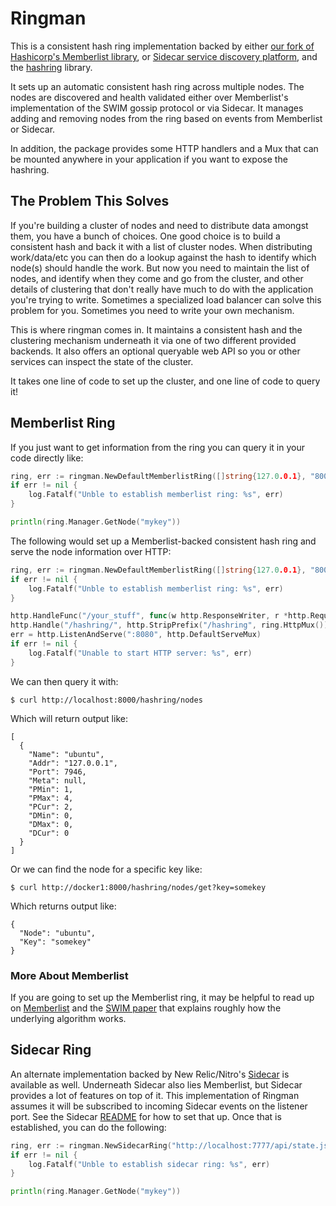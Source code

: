 Ringman
=======

This is a consistent hash ring implementation backed by either [our fork of
Hashicorp's Memberlist library](https://github.com/Nitro/memberlist), or
[Sidecar service discovery platform](https://github.com/Nitro/sidecar), and the
[hashring](https://github.com/serialx/hashring) library.

It sets up an automatic consistent hash ring across multiple nodes. The nodes
are discovered and health validated either over Memberlist's implementation of
the SWIM gossip protocol or via Sidecar. It manages adding and removing nodes
from the ring based on events from Memberlist or Sidecar.

In addition, the package provides some HTTP handlers and a Mux that can be
mounted anywhere in your application if you want to expose the hashring.

The Problem This Solves
-----------------------

If you're building a cluster of nodes and need to distribute data amongst them,
you have a bunch of choices. One good choice is to build a consistent hash and
back it with a list of cluster nodes. When distributing work/data/etc you can
then do a lookup against the hash to identify which node(s) should handle the
work. But now you need to maintain the list of nodes, and identify when they
come and go from the cluster, and other details of clustering that don't really
have much to do with the application you're trying to write.  Sometimes a
specialized load balancer can solve this problem for you. Sometimes you need to
write your own mechanism.

This is where ringman comes in. It maintains a consistent hash and the
clustering mechanism underneath it via one of two different provided backends.
It also offers an optional queryable web API so you or other services can
inspect the state of the cluster.

It takes one line of code to set up the cluster, and one line of code to
query it!

Memberlist Ring
---------------

If you just want to get information from the ring you can query it in your code
directly like:

```go
ring, err := ringman.NewDefaultMemberlistRing([]string{127.0.0.1}, "8000")
if err != nil {
    log.Fatalf("Unble to establish memberlist ring: %s", err)
}

println(ring.Manager.GetNode("mykey"))
```

The following would set up a Memberlist-backed consistent hash ring and serve
the node information over HTTP:

```go
ring, err := ringman.NewDefaultMemberlistRing([]string{127.0.0.1}, "8000")
if err != nil {
    log.Fatalf("Unble to establish memberlist ring: %s", err)
}

http.HandleFunc("/your_stuff", func(w http.ResponseWriter, r *http.Request) { w.Write([]byte("OK")) })
http.Handle("/hashring/", http.StripPrefix("/hashring", ring.HttpMux()))
err = http.ListenAndServe(":8080", http.DefaultServeMux)
if err != nil {
	log.Fatalf("Unable to start HTTP server: %s", err)
}
```

We can then query it with:

```
$ curl http://localhost:8000/hashring/nodes
```

Which will return output like:

```
[
  {
    "Name": "ubuntu",
    "Addr": "127.0.0.1",
    "Port": 7946,
    "Meta": null,
    "PMin": 1,
    "PMax": 4,
    "PCur": 2,
    "DMin": 0,
    "DMax": 0,
    "DCur": 0
  }
]
```

Or we can find the node for a specific key like:

```
$ curl http://docker1:8000/hashring/nodes/get?key=somekey
```

Which returns output like:

```
{
  "Node": "ubuntu",
  "Key": "somekey"
}
```

### More About Memberlist
If you are going to set up the Memberlist ring, it may be helpful to read up on
[Memberlist](https://github.com/hashicorp/memberlist) and the [SWIM
paper](https://www.cs.cornell.edu/~asdas/research/dsn02-swim.pdf) that explains
roughly how the underlying algorithm works.

Sidecar Ring
------------

An alternate implementation backed by New Relic/Nitro's
[Sidecar](https://github.com/Nitro/sidecar) is available as well. Underneath
Sidecar also lies Memberlist, but Sidecar provides a lot of features on top of
it. This implementation of Ringman assumes it will be subscribed to incoming
Sidecar events on the listener port. See the Sidecar
[README](https://github.com/Nitro/sidecar) for how to set that up. Once that is
established, you can do the following:

```go
ring, err := ringman.NewSidecarRing("http://localhost:7777/api/state.json")
if err != nil {
    log.Fatalf("Unble to establish sidecar ring: %s", err)
}

println(ring.Manager.GetNode("mykey"))
```


